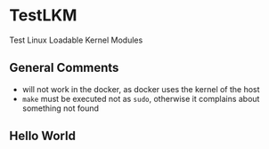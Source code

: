 # TestLKM
Test Linux Loadable Kernel Modules

## General Comments
- will not work in the docker, as docker uses the kernel of the host
- `make` must be executed not as `sudo`, otherwise it complains about something not found

## Hello World
